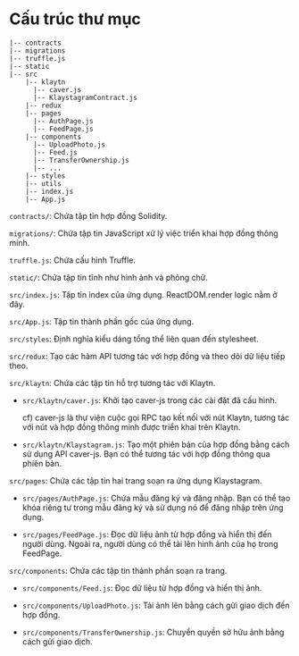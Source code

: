 # Cấu trúc thư mục

```text
|-- contracts
|-- migrations
|-- truffle.js
|-- static
|-- src
    |-- klaytn
      |-- caver.js
      |-- KlaystagramContract.js
    |-- redux
    |-- pages
      |-- AuthPage.js
      |-- FeedPage.js
    |-- components
      |-- UploadPhoto.js
      |-- Feed.js
      |-- TransferOwnership.js
      |-- ...
    |-- styles
    |-- utils
    |-- index.js
    |-- App.js
```

`contracts/`: Chứa tập tin hợp đồng Solidity.

`migrations/`: Chứa tập tin JavaScript xử lý việc triển khai hợp đồng thông minh.

`truffle.js`: Chứa cấu hình Truffle.

`static/`: Chứa tập tin tĩnh như hình ảnh và phông chữ.

`src/index.js`: Tập tin index của ứng dụng. ReactDOM.render logic nằm ở đây.

`src/App.js`: Tập tin thành phần gốc của ứng dụng.

`src/styles`: Định nghĩa kiểu dáng tổng thể liên quan đến stylesheet.

`src/redux`: Tạo các hàm API tương tác với hợp đồng và theo dõi dữ liệu tiếp theo.

`src/klaytn`: Chứa các tập tin hỗ trợ tương tác với Klaytn.

* `src/klaytn/caver.js`: Khởi tạo caver-js trong các cài đặt đã cấu hình.

  cf\) caver-js là thư viện cuộc gọi RPC tạo kết nối với nút Klaytn, tương tác với nút và hợp đồng thông minh được triển khai trên Klaytn.

* `src/klaytn/Klaystagram.js`: Tạo một phiên bản của hợp đồng bằng cách sử dụng API caver-js. Bạn có thể tương tác với hợp đồng thông qua phiên bản.

`src/pages`: Chứa các tập tin hai trang soạn ra ứng dụng Klaystagram.

* `src/pages/AuthPage.js`: Chứa mẫu đăng ký và đăng nhập. Bạn có thể tạo khóa riêng tư trong mẫu đăng ký và sử dụng nó để đăng nhập trên ứng dụng.

* `src/pages/FeedPage.js`: Đọc dữ liệu ảnh từ hợp đồng và hiển thị đến người dùng. Ngoài ra, người dùng có thể tải lên hình ảnh của họ trong FeedPage.

`src/components`: Chứa các tập tin thành phần soạn ra trang.

* `src/components/Feed.js`: Đọc dữ liệu từ hợp đồng và hiển thị ảnh.

* `src/components/UploadPhoto.js`: Tải ảnh lên bằng cách gửi giao dịch đến hợp đồng.

* `src/components/TransferOwnership.js`: Chuyển quyền sở hữu ảnh bằng cách gửi giao dịch.
